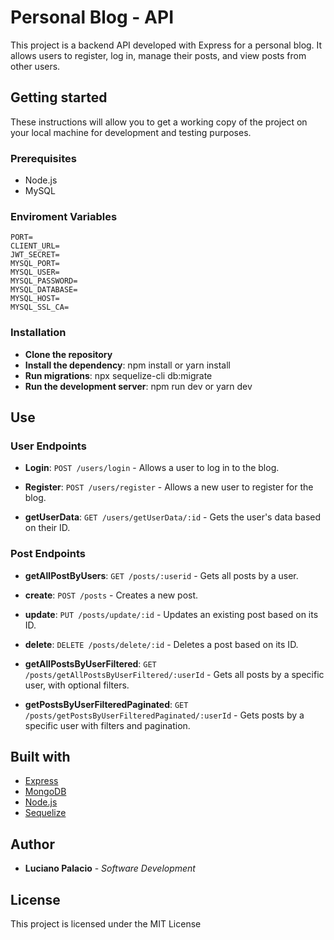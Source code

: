 # Personal Blog - API

This project is a backend API developed with Express for a personal blog. It allows users to register, log in, manage their posts, and view posts from other users.

## Getting started

These instructions will allow you to get a working copy of the project on your local machine for development and testing purposes.

### Prerequisites
  - Node.js
  - MySQL

### Enviroment Variables
```
PORT=
CLIENT_URL=
JWT_SECRET=
MYSQL_PORT=
MYSQL_USER=
MYSQL_PASSWORD=
MYSQL_DATABASE=
MYSQL_HOST=
MYSQL_SSL_CA=
```

### Installation
  - **Clone the repository**
  - **Install the dependency**: npm install or yarn install
  - **Run migrations**: npx sequelize-cli db:migrate
  - **Run the development server**: npm run dev or yarn dev

## Use

### User Endpoints

- **Login**: `POST /users/login` - Allows a user to log in to the blog.
  
- **Register**: `POST /users/register` - Allows a new user to register for the blog.
  
- **getUserData**: `GET /users/getUserData/:id` - Gets the user's data based on their ID.

### Post Endpoints

- **getAllPostByUsers**: `GET /posts/:userid` - Gets all posts by a user.
  
- **create**: `POST /posts` - Creates a new post.
  
- **update**: `PUT /posts/update/:id` - Updates an existing post based on its ID.
  
- **delete**: `DELETE /posts/delete/:id` - Deletes a post based on its ID.
  
- **getAllPostsByUserFiltered**: `GET /posts/getAllPostsByUserFiltered/:userId` - Gets all posts by a specific user, with optional filters.
  
- **getPostsByUserFilteredPaginated**: `GET /posts/getPostsByUserFilteredPaginated/:userId` - Gets posts by a specific user with filters and pagination.

## Built with

* [Express](https://expressjs.com/)
* [MongoDB](https://www.mongodb.com/)
* [Node.js](https://nodejs.org/)
* [Sequelize](https://sequelize.org/)

## Author

* **Luciano Palacio** - *Software Development*

## License

This project is licensed under the MIT License

